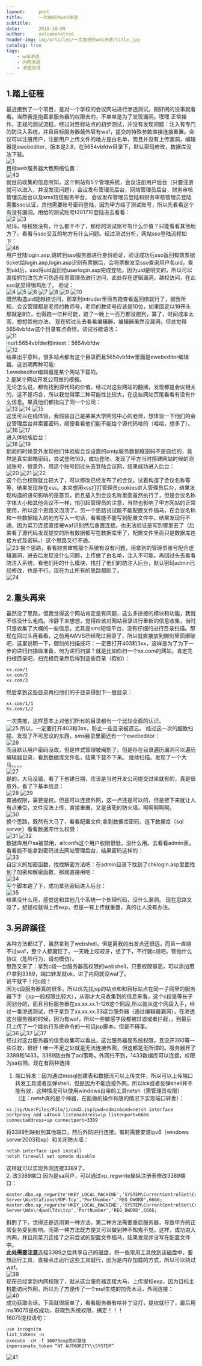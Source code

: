 ```yaml
---
layout:     post
title:      一次曲折的web渗透
subtitle:   
date:       2018-10-09
author:     volcanohatred
header-img: img/articles/一次曲折的web渗透/title.jpg
catalog: true
tags:
    - web渗透
    - 内网渗透
    - 渗透测试
---
```


## 1.踏上征程
最近接到了一个项目，是对一个学校的会议网站进行渗透测试。刚好闲的没事就看看。当然我是抱着拿服务器的权限去的，不单单是为了发现漏洞。嘿嘿
正常操作，正规的测试流程，经过对目标站点的初步测试，并没有发现问题：注入有专门的防注入系统，并且目标服务器最外层有waf，提交的特殊参数直接连接重置。会议可以注册用户，注册用户上传文件的地方是白名单，而且并没有上传漏洞，编辑器是ewebeditor，版本是2.8，在5654vbfdw目录下，默认密码修改，数据库没法下载。  
![1](https://raw.githubusercontent.com/volcanohatred/volcanohatred.github.io/master/img/articles/一次曲折的web渗透/图片1.png)  
目标web服务器大致网络位置：  
![43](https://raw.githubusercontent.com/volcanohatred/volcanohatred.github.io/master/img/articles/一次曲折的web渗透/图片43.png)  
就目前收集的信息所知，这个网站有5个管理系统，会议注册用户后台（只要注册就可以进入，并没发现问题），会议发布管理员后台，网站管理员后台，财务审核管理员后台以及sms短信服务平台。
会议发布管理员登陆和财务审核管理员登陆需要sso认证，其他需要账号密码登陆，因为甲方给了测试账号，所以先看看这个有没有漏洞。用给的测试账号t201710登陆进去看看：  
![2](https://raw.githubusercontent.com/volcanohatred/volcanohatred.github.io/master/img/articles/一次曲折的web渗透/图片2.png)
![3](https://raw.githubusercontent.com/volcanohatred/volcanohatred.github.io/master/img/articles/一次曲折的web渗透/图片3.png)  
尼玛，啥权限没有，什么都干不了，那给的测试账号有什么价值？只能看看其他地方了。看看与sso交互的地方有什么问题。经过测试分析，网站sso登陆流程如下：  
![46](https://raw.githubusercontent.com/volcanohatred/volcanohatred.github.io/master/img/articles/一次曲折的web渗透/图片46.png)  
用户登陆login.asp,跳转到sso服务器进行身份验证，验证成功后sso返回有效票据ticket给login.asp,login.asp识别有票据后，会将票据发至sso查询用户名uid，查到uid后，sso将uid返回给userlogin.asp完成登陆。因为uid是明文的，所以可以直接抓包改包方可伪造任意管理员进行访问，此处存在逻辑漏洞，越权访问，在此sso就显得很鸡肋了。
验证：  
![4](https://raw.githubusercontent.com/volcanohatred/volcanohatred.github.io/master/img/articles/一次曲折的web渗透/图片4.png)
![5](https://raw.githubusercontent.com/volcanohatred/volcanohatred.github.io/master/img/articles/一次曲折的web渗透/图片5.png)
![6](https://raw.githubusercontent.com/volcanohatred/volcanohatred.github.io/master/img/articles/一次曲折的web渗透/图片6.png)
![7](https://raw.githubusercontent.com/volcanohatred/volcanohatred.github.io/master/img/articles/一次曲折的web渗透/图片7.png)
![8](https://raw.githubusercontent.com/volcanohatred/volcanohatred.github.io/master/img/articles/一次曲折的web渗透/图片8.png)
![9](https://raw.githubusercontent.com/volcanohatred/volcanohatred.github.io/master/img/articles/一次曲折的web渗透/图片9.png)
![10](https://raw.githubusercontent.com/volcanohatred/volcanohatred.github.io/master/img/articles/一次曲折的web渗透/图片10.png)  
既然构造uid能越权访问，那拿到intruder里面去跑查看返回值就行了，据我所知，会议管理都是老师的教师号，老师的教师号应该是10位，如果固定以19开头那就是8位，也得跑一亿种可能，跑了一晚上一百万都没跑到，算了，时间成本太高，想想其他办法。
现在转过头去看看编辑器，编辑器虽然没漏洞，但总觉得5654vbfdw这个目录有点奇怪，试试谷歌语法：  
![11](https://raw.githubusercontent.com/volcanohatred/volcanohatred.github.io/master/img/articles/一次曲折的web渗透/图片11.png)  
inurl:5654vbfdw和intext：5654vbfdw  
![12](https://raw.githubusercontent.com/volcanohatred/volcanohatred.github.io/master/img/articles/一次曲折的web渗透/图片12.png)  
结果出乎意料，很多站点都有这个目录而且5654vbfdw里面是ewebeditor编辑器，这说明两种可能:  
1.ewebeditor编辑器是某个网站下载的。  
2.是某个网站开发公司做的模板。  
无论怎么说，都有找到源代码的价值。经过对这些网站的翻阅，发现都是会议相关的，这不是巧合，所以我觉得第二种可能性比较大，在这些网站页尾看看有没有什么信息。果真他们都指向了同一个公司：  
![13](https://raw.githubusercontent.com/volcanohatred/volcanohatred.github.io/master/img/articles/一次曲折的web渗透/图片13.png)
![14](https://raw.githubusercontent.com/volcanohatred/volcanohatred.github.io/master/img/articles/一次曲折的web渗透/图片14.png)
![15](https://raw.githubusercontent.com/volcanohatred/volcanohatred.github.io/master/img/articles/一次曲折的web渗透/图片15.png)  
这里可以在线体验，我假装自己是某某大学网信中心的老师，想体验一下他们的会议管理后台并索要密码，顺便看看他们能不能给个源代码啥的（哈哈，想多了）。  
![16](https://raw.githubusercontent.com/volcanohatred/volcanohatred.github.io/master/img/articles/一次曲折的web渗透/图片16.png)
![17](https://raw.githubusercontent.com/volcanohatred/volcanohatred.github.io/master/img/articles/一次曲折的web渗透/图片17.png)  
进入体验版后台：  
![18](https://raw.githubusercontent.com/volcanohatred/volcanohatred.github.io/master/img/articles/一次曲折的web渗透/图片18.png)
![19](https://raw.githubusercontent.com/volcanohatred/volcanohatred.github.io/master/img/articles/一次曲折的web渗透/图片19.png)  
翻阅的时候意外发现他们体验版会议设置的smtp服务数据框密码不是自绘的，竟然是真实邮箱密码，尝试登陆163，成功登陆，发现了甲方当时搭建网站时候的测试账号，很意外，用这个账号回过头去登陆会议网，结果成功进入后台：  
![20](https://raw.githubusercontent.com/volcanohatred/volcanohatred.github.io/master/img/articles/一次曲折的web渗透/图片20.png)
![21](https://raw.githubusercontent.com/volcanohatred/volcanohatred.github.io/master/img/articles/一次曲折的web渗透/图片21.png)
![22](https://raw.githubusercontent.com/volcanohatred/volcanohatred.github.io/master/img/articles/一次曲折的web渗透/图片22.png)  
这个后台权限就比较大了，可以修改已经发布了的会议。试着构造了会议名称等等，结果发现存在xss。本来想用xss打打管理员cookies进入管理员后台，结果发现构造的语句影响的是首页，而且插入到会议名称里面虽然执行了，但是会议名称字体大小和其他会议不一样，怕引起管理员的注意，当然也影响了甲方网站的正常使用，所以这个思路又泡汤了。另一个思路试试能不能配置文件插马，在会议名称和一些数据输入的地方写入一句话，看看能不能写到配置文件中。结果发现行不通，因为菜刀连接直接被waf识别然后重置连接。也无法验证是写到哪里去了（后来看了源代码发现提交的所有数据都写在数据库里了，配置文件里面只是数据库连接方式及密码。）这个思路又行不通。  
![23](https://raw.githubusercontent.com/volcanohatred/volcanohatred.github.io/master/img/articles/一次曲折的web渗透/图片23.png)
换个思路，看看财务审核那个系统有没有问题，用拿到的管理员账号配合逻辑漏洞，进去后发现没什么问题，上传做了白名单，注入不可能。再回过头去看看防注入系统，看他们用的什么模块，找打了他们的防注入后台，默认密码admin已经修改，也是不行。现在为止所有的思路都断了。  
![24](https://raw.githubusercontent.com/volcanohatred/volcanohatred.github.io/master/img/articles/一次曲折的web渗透/图片24.png)  
## 2.重头再来
虽然没了思路，但我觉得这个网站肯定是有问题，这么多拼接的模块和功能，我就不信没什么毛病。冷静下来想想，觉得应该对网站目录进行重新的信息收集，当时只是收集了大概的一些信息，尤其是sms短信平台，没有仔细的进行目录扫描。那现在回过头再看看，之前用AWVS已经爬过目录了，所以就直接放到御剑里面爆破吧，这里说明一下，御剑的扫描技巧：一定要打开403和3xx，这样是为了为下一步的递归扫描做准备，何为递归扫描？就是比如你扫一个xx.com的网站，肯定先扫根目录吧，扫完根目录然后得到这些目录（假如）：  
```
xx.com/1
xx.com/2
xx.com/3
```  
然后拿到这些目录再扫他们的子目录得到下一层目录：  
```
xx.com/1/1
Xx.com/1/2
```  
一次类推，这样基本上对他们所有的目录都有一个比较全面的认识。  
![25](https://raw.githubusercontent.com/volcanohatred/volcanohatred.github.io/master/img/articles/一次曲折的web渗透/图片25.png)
所以，一定要打开403和3xx，防止一些目录被遗忘。
经过这一次的细致扫描，发现了不可思议的东西，sms目录里面还有一个ewebeditor：  
![26](https://raw.githubusercontent.com/volcanohatred/volcanohatred.github.io/master/img/articles/一次曲折的web渗透/图片26.png)  
而且默认用户密码没改，但是样式管理被阉割了。但是存在目录遍历漏洞可以遍历编辑器目录，看到数据库文件名，结果下载不下来。
继续扫描。发现了一个大马。。。。  
![27](https://raw.githubusercontent.com/volcanohatred/volcanohatred.github.io/master/img/articles/一次曲折的web渗透/图片27.png)  
是的，大马没错，看了下创建日期，应该是当时开发公司提交过来就有的，真是很意外，看了下基本信息：  
![28](https://raw.githubusercontent.com/volcanohatred/volcanohatred.github.io/master/img/articles/一次曲折的web渗透/图片28.png)
![29](https://raw.githubusercontent.com/volcanohatred/volcanohatred.github.io/master/img/articles/一次曲折的web渗透/图片29.png)  
普通权限，需要提权。但是可以连接外网，这一点还是可以的，但是接下来就让人有点难受，文件没法上传，直接重置，又是该死的防火墙。啊啊啊啊啊。  
![30](https://raw.githubusercontent.com/volcanohatred/volcanohatred.github.io/master/img/articles/一次曲折的web渗透/图片30.png)  
换个思路，既然有大马了，看看配置文件,拿到数据库密码，连下数据库（sql server）看看数据库什么权限：  
![31](https://raw.githubusercontent.com/volcanohatred/volcanohatred.github.io/master/img/articles/一次曲折的web渗透/图片31.png)
![32](https://raw.githubusercontent.com/volcanohatred/volcanohatred.github.io/master/img/articles/一次曲折的web渗透/图片32.png)  
数据库用户sa被禁用，allconfs这个用户权限很低，没什么用。去看看admin表，看看能不能拿到密码进去网站管理后台，结果密码这样的：  
![33](https://raw.githubusercontent.com/volcanohatred/volcanohatred.github.io/master/img/articles/一次曲折的web渗透/图片33.png)  
自定义的加密函数，找找解密方法吧：在admin目录下找到了chklogin.asp里面找到了加密和解密函数，那就直接用吧：  
![34](https://raw.githubusercontent.com/volcanohatred/volcanohatred.github.io/master/img/articles/一次曲折的web渗透/图片34.png)  
写个脚本跑了下，成功拿到密码进入后台：  
![35](https://raw.githubusercontent.com/volcanohatred/volcanohatred.github.io/master/img/articles/一次曲折的web渗透/图片35.png)  
结果没什么用，感觉这和其他几个系统一个处理代码，没什么漏洞。
现在思路又没了，想提权就得上传exp，但是一有上传就重置，真的让人没有办法。
## 3.另辟蹊径
各种方法都试了，虽然拿到了webshell，但是离我的出发点还很远，而且一直绕不过waf，整个人都魔怔了。一天晚上咬咬牙，想了下，不行就c段吧，管他什么协议（危险行为，请勿模仿）。  
思路又来了：拿到c段一台服务器高权限的webshell，只要权限够高，可以添加用户拿到3389，端口转发就ok，进了内网就没waf了。  
说干就干！扫c段！  
因为c段服务器真的很多，所以优先找jsp的站点和和目标站点在同一子网里的服务器下手（jsp一般权限比较大），从刚才大马收集到的信息来看，这个c段是等长子网划分的，而且目标服务器在xx.xx.xx.1-126这个网段,所以就从这个网段入手，经过一番渗透测试，终于拿到了xx.xx.xx.33这台服务器（通过编辑器漏洞），在渗透这台服务器的时候，因为有waf，所以一些敏感字段都被过滤或者拦截，，到最后只上传了一个能执行系统命令的一句话jsp脚本。但是不碍事。  
![36](https://raw.githubusercontent.com/volcanohatred/volcanohatred.github.io/master/img/articles/一次曲折的web渗透/图片36.png)
![37](https://raw.githubusercontent.com/volcanohatred/volcanohatred.github.io/master/img/articles/一次曲折的web渗透/图片37.png)
![37](https://raw.githubusercontent.com/volcanohatred/volcanohatred.github.io/master/img/articles/一次曲折的web渗透/图片38.png)  
经过对这台服务器的信息收集可以看出，这台服务器是系统权限，且没开360等一些杀软，很好！唯一不足之处就是无法连接外网，但这都是无所谓的。服务器开了3389和1433，3389路由做了acl策略，外网扫不到，1433数据库可以连接，权限为sa权限。现在有两种选择  
1. 端口转发：因为通过mssql创建表和数据流可以上传文件，所以可以上传端口转发工具或者反弹shell，但是因为不能连接外网。所以lck或者反弹shell并不能有效，这种情况可以使用windows自带的工具netsh（需管理员权限）（注：netsh真的是个神器，在能做的操作有限的情况下实现端口转发）：  
```
xx.jsp/UserFiles/File/1/cmd2.jsp?pwd=admin&cmd=netsh interface portproxy add v4tov4 listenaddress=ip listenport=6666 connectaddress=ip connectport=3389
```  
将3389到映射到其他端口，然后外网进行连接。有时需要安装ipv6（windows server2003和xp）和关闭防火墙：  
```
netsh interface ipv6 install
netsh firewall set opmode disable
```  
这样就可以实现外网连接3389了。  
2. 改3389端口
因为是sa用户，可以通过xp_regwrite操纵注册表修改3389端口：  
```
master.dbo.xp_regwrite'HKEY_LOCAL_MACHINE','SYSTEM\CurrentControlSet\Control\Terminal Server\WinStations\RDP-Tcp','PortNumber','REG_DWORD',6666;
master.dbo.xp_regwrite'HKEY_LOCAL_MACHINE','SYSTEM\CurrentControlSet\Control\Terminal Server\Wds\rdpwd\Tds\tcp','PortNumber','REG_DWORD',6666;
```  
斟酌了下，觉得还是选用第一种方法，第二种方法需要重启服务器，导致甲方的正常业务受到影响。而第一种方法既方便又可以做到神不知鬼不觉。这样，成功进入内网，并且用菜刀连接了之前尝试的配置文件插马，结果发现并没写在配置文件中。  
**此处需要注意**连接3389之后共享自己的磁盘，将一些常用工具放到该磁盘中，要想运行工具，直接点击运行这些工具就行，因为是内存加载的方式，所以可以绕过waf。    
![39](https://raw.githubusercontent.com/volcanohatred/volcanohatred.github.io/master/img/articles/一次曲折的web渗透/图片39.png)  
现在已经拿到内网权限了，就从这台服务器连接大马，上传提权exp，因为目标主机能访问外网，所以为了方便传了一个msf生成的加壳木马，外网连接：  
![40](https://raw.githubusercontent.com/volcanohatred/volcanohatred.github.io/master/img/articles/一次曲折的web渗透/图片40.png)  
成功获取会话，下面就很简单了，看看服务器有啥补丁没打，提权就行了，最后用ms16075提权成功，获取到系统权限，搞定！！！  
16075提权语句：  
```
use incognito
list_tokens -u
execute -cH -f 16075exp绝对路径
impersonate_token “NT AUTHORITY\\SYSTEM” 
```   
![41](https://raw.githubusercontent.com/volcanohatred/volcanohatred.github.io/master/img/articles/一次曲折的web渗透/图片41.png)
 